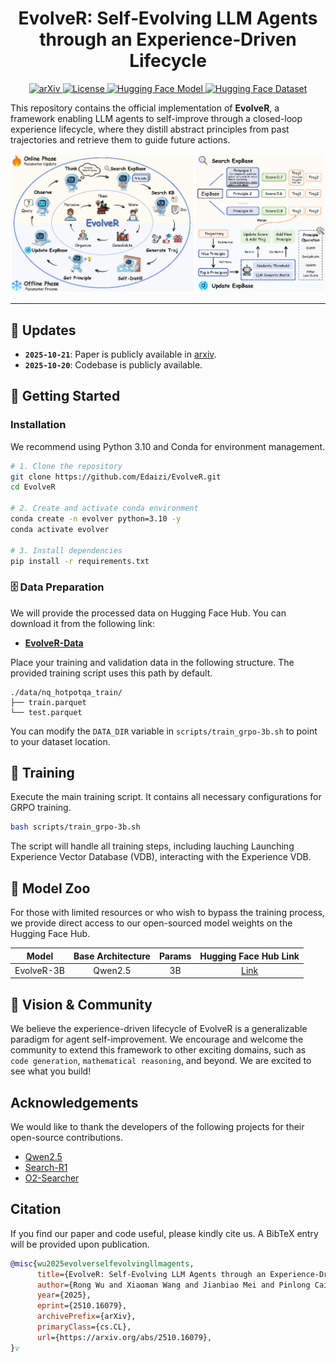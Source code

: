 <div align="center">

# EvolveR: Self‑Evolving LLM Agents through an Experience‑Driven Lifecycle
</div>
<p align="center">
    <!-- Paper & License -->
    <a href="http://arxiv.org/abs/2510.16079" target="_blank">
        <img alt="arXiv" src="https://img.shields.io/badge/arXiv-2510.16079-b31b1b.svg?style=for-the-badge">
    </a>
    <a href="LICENSE" target="_blank">
        <img alt="License" src="https://img.shields.io/github/license/Edaizi/EvolveR?style=for-the-badge&color=blue">
    </a>
    <!-- Hugging Face Resources -->
    <a href="https://huggingface.co/Edaizi/EvolveR" target="_blank">
        <img alt="Hugging Face Model" src="https://img.shields.io/badge/%F0%9F%A4%97%20Model-EvolveR--3B-blue?style=for-the-badge">
    </a>
    <a href="https://huggingface.co/datasets/Edaizi/EvolveR-NQ-HotpotQA" target="_blank">
        <img alt="Hugging Face Dataset" src="https://img.shields.io/badge/%F0%9F%A4%97%20Dataset-EvolveR--data-green?style=for-the-badge">
    </a>
</p>

This repository contains the official implementation of **EvolveR**, a framework enabling LLM agents to self-improve through a closed-loop experience lifecycle, where they distill abstract principles from past trajectories and retrieve them to guide future actions.


<div align="center">
    <img src="assets/framework.png" width="800"/>
</div>

---

## 📰 Updates
- **`2025-10-21`**: Paper is publicly available in [arxiv](http://arxiv.org/abs/2510.16079).
- **`2025-10-20`**: Codebase is publicly available.

## 🎯 Getting Started

### Installation
We recommend using Python 3.10 and Conda for environment management.
```bash
# 1. Clone the repository
git clone https://github.com/Edaizi/EvolveR.git
cd EvolveR

# 2. Create and activate conda environment
conda create -n evolver python=3.10 -y
conda activate evolver

# 3. Install dependencies
pip install -r requirements.txt 
```

### 🗄️ Data Preparation
We will provide the processed data on Hugging Face Hub. You can download it from the following link:

- **[EvolveR-Data](https://huggingface.co/datasets/Edaizi/EvolveR-NQ-HotpotQA)** 

Place your training and validation data in the following structure. The provided training script uses this path by default.
```
./data/nq_hotpotqa_train/
├── train.parquet
└── test.parquet
```
You can modify the `DATA_DIR` variable in `scripts/train_grpo-3b.sh` to point to your dataset location.

## 🚀 Training

Execute the main training script. It contains all necessary configurations for GRPO training.
```bash
bash scripts/train_grpo-3b.sh
```
The script will handle all training steps, including lauching Launching Experience Vector Database (VDB), interacting with the Experience VDB.


## 🤗 Model Zoo
For those with limited resources or who wish to bypass the training process, we provide direct access to our open-sourced model weights on the Hugging Face Hub.

<div align="center">

| Model      | Base Architecture | Params | Hugging Face Hub Link                         |
|:----------:|:-----------------:|:------:|:---------------------------------------------:|
| EvolveR-3B | Qwen2.5           | 3B     | [Link](https://huggingface.co/Edaizi/EvolveR) |

</div>

## 🚀 Vision & Community
We believe the experience-driven lifecycle of EvolveR is a generalizable paradigm for agent self-improvement. We encourage and welcome the community to extend this framework to other exciting domains, such as `code generation`, `mathematical reasoning`, and beyond. We are excited to see what you build!

## Acknowledgements
We would like to thank the developers of the following projects for their open-source contributions.
- [Qwen2.5](https://github.com/QwenLM/Qwen3/tree/v2.5)
- [Search-R1](https://github.com/PeterGriffinJin/Search-R1)
- [O2-Searcher](https://github.com/KnowledgeXLab/O2-Searcher)

## Citation
If you find our paper and code useful, please kindly cite us. A BibTeX entry will be provided upon publication.
```bibtex
@misc{wu2025evolverselfevolvingllmagents,
      title={EvolveR: Self-Evolving LLM Agents through an Experience-Driven Lifecycle}, 
      author={Rong Wu and Xiaoman Wang and Jianbiao Mei and Pinlong Cai and Daocheng Fu and Cheng Yang and Licheng Wen and Xuemeng Yang and Yufan Shen and Yuxin Wang and Botian Shi},
      year={2025},
      eprint={2510.16079},
      archivePrefix={arXiv},
      primaryClass={cs.CL},
      url={https://arxiv.org/abs/2510.16079}, 
}v
